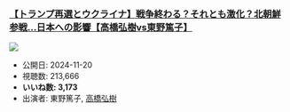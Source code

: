 ### [【トランプ再選とウクライナ】戦争終わる？それとも激化？北朝鮮参戦...日本への影響【高橋弘樹vs東野篤子】](https://www.youtube.com/watch?v=fSpOo2gXvA4)
[![](https://img.youtube.com/vi/fSpOo2gXvA4/sddefault.jpg)](https://www.youtube.com/watch?v=fSpOo2gXvA4)
-   公開日: 2024-11-20
-   視聴数: 213,666
-   **いいね数: 3,173**
-   出演者: 東野篤子, [高橋弘樹](/rehacq_fan/people/高橋弘樹 "wikilink")
